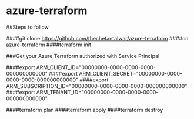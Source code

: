# azure-terraform

##Steps to follow

####git clone https://github.com/thechetantalwar/azure-terraform
####cd azure-terraform
####terraform init

###Get your Azure Terraform authorized with Service Principal
		

####export ARM_CLIENT_ID="00000000-0000-0000-0000-000000000000"
####export ARM_CLIENT_SECRET="00000000-0000-0000-0000-000000000000"
####export ARM_SUBSCRIPTION_ID="00000000-0000-0000-0000-000000000000"
####export ARM_TENANT_ID="00000000-0000-0000-0000-000000000000" 

####terraform plan
####terraform apply
####terraform destroy
